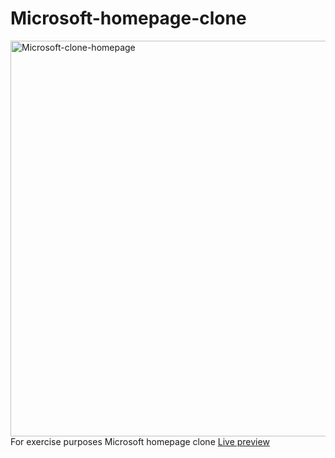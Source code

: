 # Microsoft-homepage-clone
<img width="633" alt="Microsoft-clone-homepage" src="https://user-images.githubusercontent.com/63516391/131171298-f44095b6-b63d-4b3e-b773-0fc38386e6bc.png">
For exercise purposes Microsoft homepage clone <a href="https://microsofthomepageclone-all.netlify.app/">Live preview</a>


